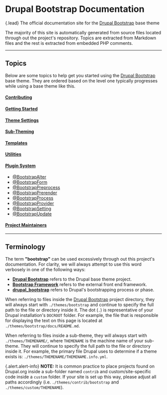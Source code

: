 <!-- @file Documentation landing page and topics for the https://drupal-bootstrap.org site. -->
<!-- @mainpage -->

# Drupal Bootstrap Documentation

{.lead} The official documentation site for the [Drupal Bootstrap] base theme

The majority of this site is automatically generated from source files located through out the project's repository.
Topics are extracted from Markdown files and the rest is extracted from embedded PHP comments.

---

## Topics

Below are some topics to help get you started using the [Drupal Bootstrap] base theme. They are ordered based on the
level one typically progresses while using a base theme like this.

#### [Contributing](<!-- @url contributing -->)

#### [Getting Started](<!-- @url getting_started -->)

#### [Theme Settings](<!-- @url theme_settings -->)

#### [Sub-Theming](<!-- @url sub_theming -->)

#### [Templates](<!-- @url templates -->)

#### [Utilities](<!-- @url utility -->)

#### [Plugin System](<!-- @url plugins -->)

- [@BootstrapAlter](<!-- @url plugins_alter -->)
- [@BootstrapForm](<!-- @url plugins_form -->)
- [@BootstrapPreprocess](<!-- @url plugins_preprocess -->)
- [@BootstrapPrerender](<!-- @url plugins_prerender -->)
- [@BootstrapProcess](<!-- @url plugins_process -->)
- [@BootstrapProvider](<!-- @url plugins_provider -->)
- [@BootstrapSetting](<!-- @url plugins_setting -->)
- [@BootstrapUpdate](<!-- @url plugins_update -->)

#### [Project Maintainers](<!-- @url maintainers -->)

---

## Terminology

The term **"bootstrap"** can be used excessively through out this project's documentation. For clarity, we will always
attempt to use this word verbosely in one of the following ways:

- **[Drupal Bootstrap]** refers to the Drupal base theme project.
- **[Bootstrap Framework](https://getbootstrap.com/docs/3.4/)** refers to the external front end framework.
- **[drupal_bootstrap](https://api.drupal.org/apis/drupal_bootstrap)** refers to Drupal's bootstrapping process or
  phase.

When referring to files inside the [Drupal Bootstrap] project directory, they will always start
with `./themes/bootstrap` and continue to specify the full path to the file or directory inside it. The dot (`.`) is
representative of your Drupal installation's `DOCROOT` folder. For example, the file that is responsible for displaying
the text on this page is located at
`./themes/bootstrap/docs/README.md`.

When referring to files inside a sub-theme, they will always start with
`./themes/THEMENAME/`, where `THEMENAME` is the machine name of your sub-theme. They will continue to specify the full
path to the file or directory inside it. For example, the primary file Drupal uses to determine if a theme exists is:
`./themes/THEMENAME/THEMENAME.info.yml`.

{.alert.alert-info} **NOTE:** It is common practice to place projects found on Drupal.org inside a sub-folder
named `contrib` and custom/site-specific code inside a `custom` folder. If your site is set up this way, please adjust
all paths accordingly (i.e. `./themes/contrib/bootstrap` and
`./themes/custom/THEMENAME`).

[Drupal Bootstrap]: https://www.drupal.org/project/bootstrap
